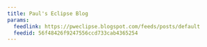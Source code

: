 ```yaml
---
title: Paul's Eclipse Blog
params:
  feedlink: https://pweclipse.blogspot.com/feeds/posts/default
  feedid: 56f48426f9247556ccd733cab4365254
---
```

